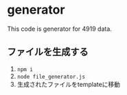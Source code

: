 # generator
This code is generator for  4919 data.

## ファイルを生成する
1. `npm i`
2. `node file_generator.js`
3. 生成されたファイルをtemplateに移動